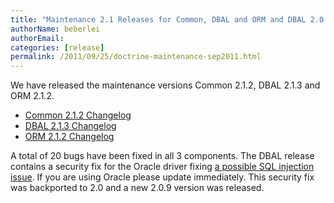 ```yaml
---
title: "Maintenance 2.1 Releases for Common, DBAL and ORM and DBAL 2.0.9"
authorName: beberlei
authorEmail:
categories: [release]
permalink: /2011/09/25/doctrine-maintenance-sep2011.html
---
```

We have released the maintenance versions Common 2.1.2, DBAL 2.1.3 and
ORM 2.1.2.

-   [Common 2.1.2
    Changelog](http://www.doctrine-project.org/jira/browse/DCOM/fixforversion/10161)
-   [DBAL 2.1.3
    Changelog](http://www.doctrine-project.org/jira/browse/DBAL/fixforversion/10162)
-   [ORM 2.1.2
    Changelog](http://www.doctrine-project.org/jira/browse/DDC/fixforversion/10154)

A total of 20 bugs have been fixed in all 3 components. The DBAL release
contains a security fix for the Oracle driver fixing [a possible SQL
injection issue](http://www.doctrine-project.org/jira/browse/DBAL-164).
If you are using Oracle please update immediately. This security fix was
backported to 2.0 and a new 2.0.9 version was released.
